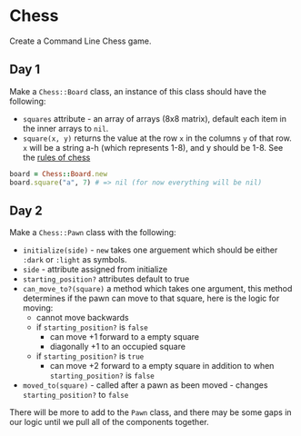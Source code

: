 # Chess

Create a Command Line Chess game.

Day 1
-------

Make a `Chess::Board` class, an instance of this class should have the following:

- `squares` attribute - an array of arrays (8x8 matrix), default each item in the inner arrays to `nil`.
- `square(x, y)` returns the value at the row `x` in the columns `y` of that row. `x` will be a string a-h (which represents 1-8), and y should be 1-8. See the [rules of chess](http://www.chessvariants.com/d.chess/chess.html)

```rb
board = Chess::Board.new
board.square("a", 7) # => nil (for now everything will be nil)
```

Day 2
-------

Make a `Chess::Pawn` class with the following:

- `initialize(side)` - `new` takes one arguement which should be either `:dark` or `:light` as symbols.
- `side` - attribute assigned from initialize
- `starting_position?` attributes default to true
- `can_move_to?(square)` a method which takes one argument, this method determines if the pawn can move to that square, here is the logic for moving:
  - cannot move backwards
  - if `starting_position?` is `false`
    - can move +1 forward to a empty square
    - diagonally +1 to an occupied square
  - if `starting_position?` is `true`
    - can move +2 forward to a empty square in addition to when `starting_position?` is `false`
- `moved_to(square)` - called after a pawn as been moved - changes `starting_position?` to `false`

There will be more to add to the `Pawn` class, and there may be some gaps in our logic until we pull all of the components together.
